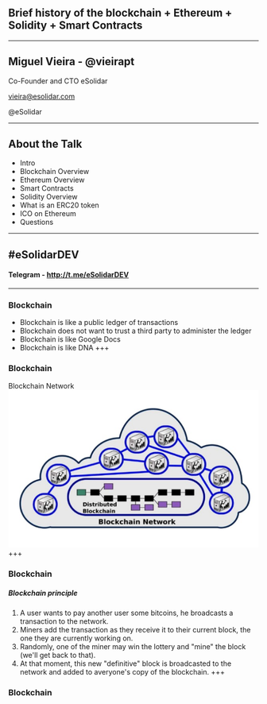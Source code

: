 ## Brief history of the blockchain + Ethereum + Solidity + Smart Contracts

---

## Miguel Vieira - @vieirapt
Co-Founder and CTO eSolidar

vieira@esolidar.com


@eSolidar

---
## About the Talk 

* Intro 
* Blockchain Overview
* Ethereum Overview
* Smart Contracts 
* Solidity Overview
* What is an ERC20 token
* ICO on Ethereum 
* Questions 

---
## #eSolidarDEV
#### Telegram - http://t.me/eSolidarDEV

---

### Blockchain
* Blockchain is like a public ledger of transactions
* Blockchain does not want to trust a third party to administer the ledger
* Blockchain is like Google Docs
* Blockchain is like DNA
+++

### Blockchain

Blockchain Network
![blockchain_network_flow](assets/blockchain_overviews.png)
+++

### Blockchain
##### Blockchain principle
1. A user wants to pay another user some bitcoins, he broadcasts a transaction to the network.
2. Miners add the transaction as they receive it to their current block, the one they are currently working on.
3. Randomly, one of the miner may win the lottery and "mine" the block (we'll get back to that).
4. At that moment, this new "definitive" block is broadcasted to the network and added to averyone's copy of the blockchain.
+++

### Blockchain